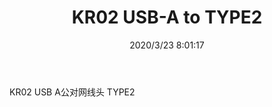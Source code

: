 ﻿---
layout: post 
title: KR02 USB-A to TYPE2
tags: U20 RJ45
categories: wire-harness
overview: 
series: 
part_number: KR02/2
thumb_img: static/202003/268-thumb-20200323160206.jpg
image: static/202003/268-20200323160206.jpg
date: 2020/3/23 8:01:17
---


KR02 USB A公对网线头 TYPE2
